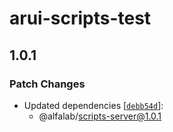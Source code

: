 # arui-scripts-test

## 1.0.1

### Patch Changes

- Updated dependencies [[`debb54d`](https://github.com/core-ds/arui-scripts/commit/debb54d93f3442082b214a8a8da42e20f14f388d)]:
  - @alfalab/scripts-server@1.0.1
